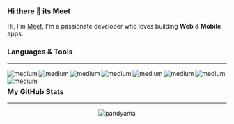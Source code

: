### Hi there 👋 its Meet

<!--
**pandyama/pandyama** is a ✨ _special_ ✨ repository because its `README.md` (this file) appears on your GitHub profile.

Here are some ideas to get you started:

- 🔭 I’m currently working on ...
- 🌱 I’m currently learning ...
- 👯 I’m looking to collaborate on ...
- 🤔 I’m looking for help with ...
- 💬 Ask me about ...
- 📫 How to reach me: ...
- 😄 Pronouns: ...
- ⚡ Fun fact: ...
-->

Hi, I'm [Meet](), I'm a passionate developer who loves building **Web** & **Mobile** apps.

### **Languages & Tools**
---
<img align="left" alt="medium" 
     src="https://img.shields.io/badge/Android-3DDC84?style=for-the-badge&logo=android&logoColor=white"/>

<img align="left" alt="medium" 
     src="https://img.shields.io/badge/Kotlin-0095D5?&style=for-the-badge&logo=kotlin&logoColor=white"/>

<img align="left" alt="medium" 
     src="https://img.shields.io/badge/HTML5-E34F26?style=for-the-badge&logo=html5&logoColor=white"/>

<img align="left" alt="medium" 
     src="https://img.shields.io/badge/CSS-239120?&style=for-the-badge&logo=css3&logoColor=white"/>
     
<img align="left" alt="medium" 
     src="https://img.shields.io/badge/JavaScript-F7DF1E?style=for-the-badge&logo=javascript&logoColor=black"/>

<img align="left" alt="medium" 
     src="https://img.shields.io/badge/Angular-DD0031?style=for-the-badge&logo=angular&logoColor=white"/>

<img align="left" alt="medium" 
     src="https://img.shields.io/badge/Node.js-43853D?style=for-the-badge&logo=node-dot-js&logoColor=white"/>

<img align="left" alt="medium" 
     src="https://img.shields.io/badge/TypeScript-007ACC?style=for-the-badge&logo=typescript&logoColor=white"/><br />
     
### **My GitHub Stats**
---

<p align="center"> <img src="https://github-readme-stats.vercel.app/api?username=pandyama&show_icons=true&theme=gotham" alt="pandyama" />
